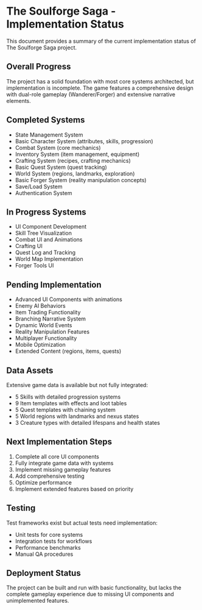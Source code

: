 # The Soulforge Saga - Implementation Status

This document provides a summary of the current implementation status of The Soulforge Saga project.

## Overall Progress

The project has a solid foundation with most core systems architected, but implementation is incomplete. The game features a comprehensive design with dual-role gameplay (Wanderer/Forger) and extensive narrative elements.

## Completed Systems

- State Management System
- Basic Character System (attributes, skills, progression)
- Combat System (core mechanics)
- Inventory System (item management, equipment)
- Crafting System (recipes, crafting mechanics)
- Basic Quest System (quest tracking)
- World System (regions, landmarks, exploration)
- Basic Forger System (reality manipulation concepts)
- Save/Load System
- Authentication System

## In Progress Systems

- UI Component Development
- Skill Tree Visualization
- Combat UI and Animations
- Crafting UI
- Quest Log and Tracking
- World Map Implementation
- Forger Tools UI

## Pending Implementation

- Advanced UI Components with animations
- Enemy AI Behaviors
- Item Trading Functionality
- Branching Narrative System
- Dynamic World Events
- Reality Manipulation Features
- Multiplayer Functionality
- Mobile Optimization
- Extended Content (regions, items, quests)

## Data Assets

Extensive game data is available but not fully integrated:
- 5 Skills with detailed progression systems
- 9 Item templates with effects and loot tables
- 5 Quest templates with chaining system
- 5 World regions with landmarks and nexus states
- 3 Creature types with detailed lifespans and health states

## Next Implementation Steps

1. Complete all core UI components
2. Fully integrate game data with systems
3. Implement missing gameplay features
4. Add comprehensive testing
5. Optimize performance
6. Implement extended features based on priority

## Testing

Test frameworks exist but actual tests need implementation:
- Unit tests for core systems
- Integration tests for workflows
- Performance benchmarks
- Manual QA procedures

## Deployment Status

The project can be built and run with basic functionality, but lacks the complete gameplay experience due to missing UI components and unimplemented features.
